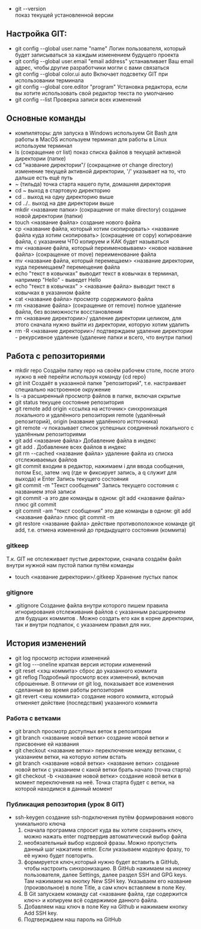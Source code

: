 - git --version  
показ текущей установленной версии
## Настройка GIT:
- git config --global user.name "name"
Логин пользователя, который будет записываться за каждым изменением будущего проекта
- git config --global user.email "email address"
устанавливает Ваш email адрес, чтобы другие разработчики могли с вами связаться
- git config --global color.ui auto
Включает подсветку GIT при использовании терминала
- git config --global core.editor "program"
Установка редактора, если вы хотите использовать свой редактор текста по умолчанию
- git config --list
Проверка записи всех изменений

## Основные команды
- компиляторы:
для запуска в Windows используем Git Bash
для работы в MacOS используем терминал
для работы в Linux используем терминал
- ls (сокращение от list)
показ списка файлов в текущей активной директории (папке)
- cd "название директории"/ (сокращение от change directory)
изменение текущей активной директории, '/' указывает на то, что дальше есть ещё путь
- ~ (тильда) 
точка старта нашего пути, домашняя директория
- cd ~ 
выход в стартовую директорию
- cd ..
выход на одну директорию выше
- cd ../.. 
выход на две директории выше
- mkdir <название папки> (сокращение от make directory)
создание новой директории (папки)
- touch <название файла>
создание нового файла
- cp <название файла, который хотим скопирорвать> <название файла куда хотим скопировать> (сокращение от copy)
копирование файла, с указанием ЧТО копируем и КАК будет называться
- mv <название файла, который переименовываем> <новое название файла> (сокращение от move)
переименование файла
- mv <название файла, который перемещаем> <название директории, куда перемещаем? 
перемещение файла 
- echo "текст в ковычках"
выводит текст в ковычках в терминал, например "Hello" - выведет Hello
- echo "текст в ковычках" > <название файла>
выводит текст в ковычках в указанном файле
- cat <название файла>
просмотр содержимого файла
- rm <название файла> (сокращение от remove)
полное удаление файла, без возможности восстановления
- rm <название директории>/
удаление директории целиком, для этого сначала нужно выйти из директории, которую хотим удалить
- rm -R <название директории>/
подтверждаем удаление директории - рекурсивное удаление (удаление папки и всего, что внутри папки)

## Работа с репозиториями
- mkdir repo
Создаём папку repo на своём рабочем столе, после этого нужно в неё перейти используя команду {cd repo}
- git init
Создаёт в указанной папке "репозиторий", т.е. настраивает специально настроенное окружение
- ls -a 
расширенный просмотр файлов в папке, включая скрытые
- git status
текущее состояние репозитория
- git remote add origin <ссылка на источник>
синхронизация локального и удалённого репозитория
remote (удалённый репозиторий), origin (название удалённого истточника)
- git remote -v
показывает список успешных соединений локального с удалённым репозиториями
- git add <название файла>
Добавление файла в индекс
- git add . 
Добавление всех файлов в индекс
- git rm --cached <название файла>
удаление файла из списка отслеживаемых файлов
- git commit
входим в редактор, нажимаем i для ввода сообщения, потом Esc, затем :wq (где w фиксирует запись, а q служит для выхода) и Enter
Запись текущего состояния
- git commit -m "Текст сообщения"
Запись текущего состояния с названием этой записи
- git commit -a
это две команды в одном: git add <название файла> плюс git commit
- git commit -am "текст сообщения"
это две команды в одном: git add <название файла> плюс git commit -m
- git restore <название файла>
действие противоположное команде git add, т.е. отмена изменений до предыдущего состояния (коммита)

### gitkeep 
Т.к. GIT не отслеживает пустые директории, сначала создаём файл внутри нужной нам пустой папки путём команды
- touch <название директории>/.gitkeep
Хранение пустых папок

### gitignore
- .gitignore
Создание файла внутри которого пишем правила игнорирования отслеживания файлов с указанным расширением для будущих коммитов . Можно создать его как в корне директории, так и внутри подпапок, с указанием правил для них.

## История изменений
- git log
просмотр истории изменений
- git log ---oneline
краткая версия истории изменений
- git reset <хэш коммита>
сброс до указанного коммита
- git reflog 
Подробный просмотр всех изменений, включая сброшенные. В отличии от git log, показывает все изменения сделанные во время работы репозитория
- git revert <хеш коммита>
создание нового коммита, который отменяет действие  (последствия) указанного коммита

### Работа с ветками
- git branch
просмотр доступных веток в репозитории
- git branch <название новой ветки>
создание новой ветки и присвоение ей названия
- git checkout <название ветки>
переключение между ветками, с указанием ветки, на которую хотим встать
- git branch <название новой ветки> <название ветки>
создание новой ветки с указанием с какой ветки брать начало (точка старта)
- git checkout -b <название новой ветки>
создание новой ветки в момент переключения на неё. Точка старта будет с ветки, на которой находимся в данный момент

### Публикация репозитория (урок 8 GIT)
- ssh-keygen
создание ssh-подключения путём формирования нового уникального ключа
    1. сначала программа спросит куда вы хотите сохранить ключ, можно нажать enter подтвердив автоматический выбор файла
    2. необязательный выбор кодовой фразы. Можно пропустить данный шаг нажатием enter. Если указываем кодовую фразу, то её нужно будет повторить.
    3. формируется ключ,который нужно будет вставить в GitHub, чтобы настроить синхронизацию. В GitHub нажимаем на иконку пользователя, далее Settings, далее раздел SSH and GPG keys. Там нажимаем на кнопку New SSH key. Указываем его название (произвольное) в поле Title, а сам ключ вставляем в поле Key.
    4. В Git запускаем команду cat <название файла, где содержится ключ> и копируем всё содержимое данного файла.
    5. Добавляем наш ключ в поле Key на Github и нажимаем кнопку Add SSH key.
    6. Подтверждаем наш пароль на GitHub


